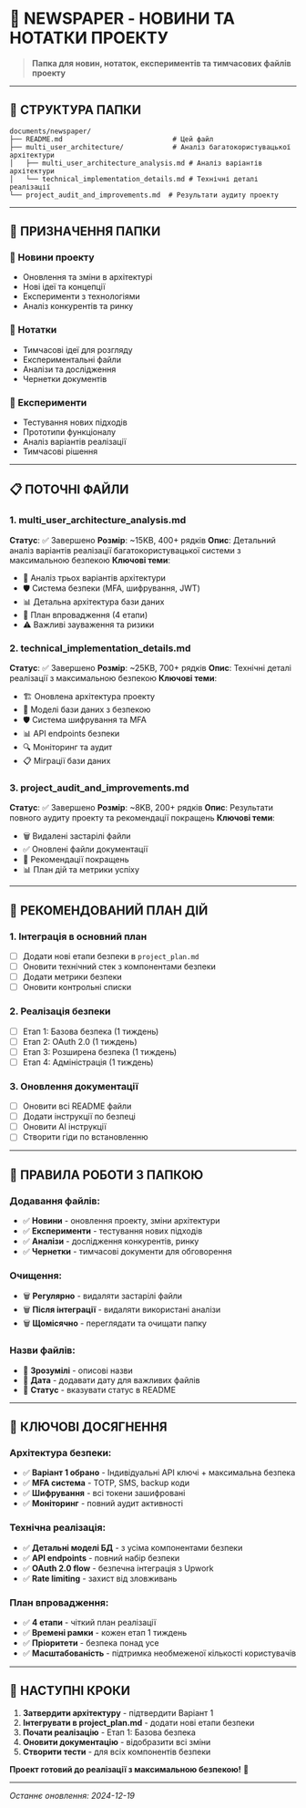 # 📰 NEWSPAPER - НОВИНИ ТА НОТАТКИ ПРОЕКТУ

> **Папка для новин, нотаток, експериментів та тимчасових файлів проекту**

---

## 📁 **СТРУКТУРА ПАПКИ**

```
documents/newspaper/
├── README.md                           # Цей файл
├── multi_user_architecture/            # Аналіз багатокористувацької архітектури
│   ├── multi_user_architecture_analysis.md # Аналіз варіантів архітектури
│   └── technical_implementation_details.md # Технічні деталі реалізації
└── project_audit_and_improvements.md  # Результати аудиту проекту
```

---

## 🎯 **ПРИЗНАЧЕННЯ ПАПКИ**

### **📰 Новини проекту**
- Оновлення та зміни в архітектурі
- Нові ідеї та концепції
- Експерименти з технологіями
- Аналіз конкурентів та ринку

### **📝 Нотатки**
- Тимчасові ідеї для розгляду
- Експериментальні файли
- Аналізи та дослідження
- Чернетки документів

### **🧪 Експерименти**
- Тестування нових підходів
- Прототипи функціоналу
- Аналіз варіантів реалізації
- Тимчасові рішення

---

## 📋 **ПОТОЧНІ ФАЙЛИ**

### **1. multi_user_architecture_analysis.md**
**Статус**: ✅ Завершено
**Розмір**: ~15KB, 400+ рядків
**Опис**: Детальний аналіз варіантів реалізації багатокористувацької системи з максимальною безпекою
**Ключові теми**:
- 🔐 Аналіз трьох варіантів архітектури
- 🛡️ Система безпеки (MFA, шифрування, JWT)
- 📊 Детальна архітектура бази даних
- 🚀 План впровадження (4 етапи)
- ⚠️ Важливі зауваження та ризики

### **2. technical_implementation_details.md**
**Статус**: ✅ Завершено
**Розмір**: ~25KB, 700+ рядків
**Опис**: Технічні деталі реалізації з максимальною безпекою
**Ключові теми**:
- 🏗️ Оновлена архітектура проекту
- 🔐 Моделі бази даних з безпекою
- 🛡️ Система шифрування та MFA
- 📊 API endpoints безпеки
- 🔍 Моніторинг та аудит
- 📋 Міграції бази даних

### **3. project_audit_and_improvements.md**
**Статус**: ✅ Завершено
**Розмір**: ~8KB, 200+ рядків
**Опис**: Результати повного аудиту проекту та рекомендації покращень
**Ключові теми**:
- 🗑️ Видалені застарілі файли
- ✅ Оновлені файли документації
- 🚀 Рекомендації покращень
- 📊 План дій та метрики успіху

---

## 🚀 **РЕКОМЕНДОВАНИЙ ПЛАН ДІЙ**

### **1. Інтеграція в основний план**
- [ ] Додати нові етапи безпеки в `project_plan.md`
- [ ] Оновити технічний стек з компонентами безпеки
- [ ] Додати метрики безпеки
- [ ] Оновити контрольні списки

### **2. Реалізація безпеки**
- [ ] Етап 1: Базова безпека (1 тиждень)
- [ ] Етап 2: OAuth 2.0 (1 тиждень)
- [ ] Етап 3: Розширена безпека (1 тиждень)
- [ ] Етап 4: Адміністрація (1 тиждень)

### **3. Оновлення документації**
- [ ] Оновити всі README файли
- [ ] Додати інструкції по безпеці
- [ ] Оновити AI інструкції
- [ ] Створити гіди по встановленню

---

## 📝 **ПРАВИЛА РОБОТИ З ПАПКОЮ**

### **Додавання файлів:**
- ✅ **Новини** - оновлення проекту, зміни архітектури
- ✅ **Експерименти** - тестування нових підходів
- ✅ **Аналізи** - дослідження конкурентів, ринку
- ✅ **Чернетки** - тимчасові документи для обговорення

### **Очищення:**
- 🗑️ **Регулярно** - видаляти застарілі файли
- 🗑️ **Після інтеграції** - видаляти використані аналізи
- 🗑️ **Щомісячно** - переглядати та очищати папку

### **Назви файлів:**
- 📝 **Зрозумілі** - описові назви
- 📝 **Дата** - додавати дату для важливих файлів
- 📝 **Статус** - вказувати статус в README

---

## 🔐 **КЛЮЧОВІ ДОСЯГНЕННЯ**

### **Архітектура безпеки:**
- ✅ **Варіант 1 обрано** - Індивідуальні API ключі + максимальна безпека
- ✅ **MFA система** - TOTP, SMS, backup коди
- ✅ **Шифрування** - всі токени зашифровані
- ✅ **Моніторинг** - повний аудит активності

### **Технічна реалізація:**
- ✅ **Детальні моделі БД** - з усіма компонентами безпеки
- ✅ **API endpoints** - повний набір безпеки
- ✅ **OAuth 2.0 flow** - безпечна інтеграція з Upwork
- ✅ **Rate limiting** - захист від зловживань

### **План впровадження:**
- ✅ **4 етапи** - чіткий план реалізації
- ✅ **Времені рамки** - кожен етап 1 тиждень
- ✅ **Пріоритети** - безпека понад усе
- ✅ **Масштабованість** - підтримка необмеженої кількості користувачів

---

## 🎯 **НАСТУПНІ КРОКИ**

1. **Затвердити архітектуру** - підтвердити Варіант 1
2. **Інтегрувати в project_plan.md** - додати нові етапи безпеки
3. **Почати реалізацію** - Етап 1: Базова безпека
4. **Оновити документацію** - відобразити всі зміни
5. **Створити тести** - для всіх компонентів безпеки

**Проект готовий до реалізації з максимальною безпекою!** 🚀

---

*Останнє оновлення: 2024-12-19* 